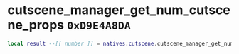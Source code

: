 # cutscene_manager_get_num_cutscene_props `0xD9E4A8DA`

```lua
local result --[[ number ]] = natives.cutscene.cutscene_manager_get_num_cutscene_props()
```